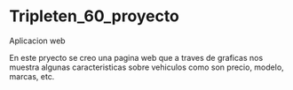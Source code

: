 # Tripleten_60_proyecto
Aplicacion web

En este pryecto se creo una pagina web que a traves de graficas nos muestra algunas caracteristicas sobre vehiculos como son precio, modelo, marcas, etc.